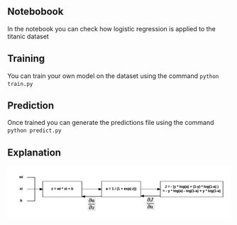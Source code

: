 Notebobook
-------------
In the notebook you can check how logistic regression is applied to the titanic dataset

Training
-------------
You can train your own model on the dataset using the command `python train.py`

Prediction
-------------
Once trained you can generate the predictions file using the command `python predict.py`

Explanation
-------------

![alt text](https://github.com/leovetter/Titanic-Machine-Learning-from-Disaster/blob/master/imgs/logistic_computational_graph.png)
